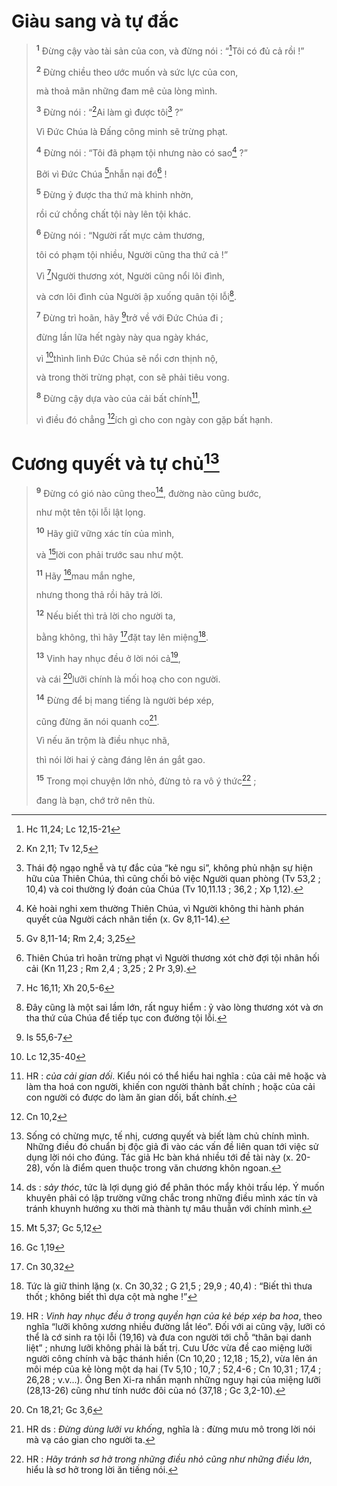 # Giàu sang và tự đắc

> <sup><b>1</b></sup> Đừng cậy vào tài sản của con, và đừng nói : “[^1@-a044b65b-e576-4ae8-8c9a-ff3c9de146d2]Tôi có đủ cả rồi !”
>
> <sup><b>2</b></sup> Đừng chiều theo ước muốn và sức lực của con,
>
> mà thoả mãn những đam mê của lòng mình.
>
> <sup><b>3</b></sup> Đừng nói : “[^2@-a044b65b-e576-4ae8-8c9a-ff3c9de146d2]Ai làm gì được tôi[^1-a044b65b-e576-4ae8-8c9a-ff3c9de146d2] ?”
>
> Vì Đức Chúa là Đấng công minh sẽ trừng phạt.
>
> <sup><b>4</b></sup> Đừng nói : “Tôi đã phạm tội nhưng nào có sao[^2-a044b65b-e576-4ae8-8c9a-ff3c9de146d2] ?”
>
> Bởi vì Đức Chúa [^3@-a044b65b-e576-4ae8-8c9a-ff3c9de146d2]nhẫn nại đó[^3-a044b65b-e576-4ae8-8c9a-ff3c9de146d2] !
>
> <sup><b>5</b></sup> Đừng ỷ được tha thứ mà khinh nhờn,
>
> rồi cứ chồng chất tội này lên tội khác.
>
> <sup><b>6</b></sup> Đừng nói : “Người rất mực cảm thương,
>
> tôi có phạm tội nhiều, Người cũng tha thứ cả !”
>
> Vì [^4@-a044b65b-e576-4ae8-8c9a-ff3c9de146d2]Người thương xót, Người cũng nổi lôi đình,
>
> và cơn lôi đình của Người ập xuống quân tội lỗi[^4-a044b65b-e576-4ae8-8c9a-ff3c9de146d2].
>
> <sup><b>7</b></sup> Đừng trì hoãn, hãy [^5@-a044b65b-e576-4ae8-8c9a-ff3c9de146d2]trở về với Đức Chúa đi ;
>
> đừng lần lữa hết ngày này qua ngày khác,
>
> vì [^6@-a044b65b-e576-4ae8-8c9a-ff3c9de146d2]thình lình Đức Chúa sẽ nổi cơn thịnh nộ,
>
> và trong thời trừng phạt, con sẽ phải tiêu vong.
>
> <sup><b>8</b></sup> Đừng cậy dựa vào của cải bất chính[^5-a044b65b-e576-4ae8-8c9a-ff3c9de146d2],
>
> vì điều đó chẳng [^7@-a044b65b-e576-4ae8-8c9a-ff3c9de146d2]ích gì cho con ngày con gặp bất hạnh.

# Cương quyết và tự chủ[^6-a044b65b-e576-4ae8-8c9a-ff3c9de146d2]

> <sup><b>9</b></sup> Đừng có gió nào cũng theo[^7-a044b65b-e576-4ae8-8c9a-ff3c9de146d2], đường nào cũng bước,
>
> như một tên tội lỗi lật lọng.
>
> <sup><b>10</b></sup> Hãy giữ vững xác tín của mình,
>
> và [^8@-a044b65b-e576-4ae8-8c9a-ff3c9de146d2]lời con phải trước sau như một.
>
> <sup><b>11</b></sup> Hãy [^9@-a044b65b-e576-4ae8-8c9a-ff3c9de146d2]mau mắn nghe,
>
> nhưng thong thả rồi hãy trả lời.
>
> <sup><b>12</b></sup> Nếu biết thì trả lời cho người ta,
>
> bằng không, thì hãy [^10@-a044b65b-e576-4ae8-8c9a-ff3c9de146d2]đặt tay lên miệng[^8-a044b65b-e576-4ae8-8c9a-ff3c9de146d2].
>
> <sup><b>13</b></sup> Vinh hay nhục đều ở lời nói cả[^9-a044b65b-e576-4ae8-8c9a-ff3c9de146d2],
>
> và cái [^11@-a044b65b-e576-4ae8-8c9a-ff3c9de146d2]lưỡi chính là mối hoạ cho con người.
>
> <sup><b>14</b></sup> Đừng để bị mang tiếng là người bép xép,
>
> cũng đừng ăn nói quanh co[^10-a044b65b-e576-4ae8-8c9a-ff3c9de146d2].
>
> Vì nếu ăn trộm là điều nhục nhã,
>
> thì nói lời hai ý càng đáng lên án gắt gao.
>
> <sup><b>15</b></sup> Trong mọi chuyện lớn nhỏ, đừng tỏ ra vô ý thức[^11-a044b65b-e576-4ae8-8c9a-ff3c9de146d2] ;
>
> đang là bạn, chớ trở nên thù.

[^1-a044b65b-e576-4ae8-8c9a-ff3c9de146d2]: Thái độ ngạo nghễ và tự đắc của “kẻ ngu si”, không phủ nhận sự hiện hữu của Thiên Chúa, thì cũng chối bỏ việc Người quan phòng (Tv 53,2 ; 10,4) và coi thường lý đoán của Chúa (Tv 10,11.13 ; 36,2 ; Xp 1,12).

[^2-a044b65b-e576-4ae8-8c9a-ff3c9de146d2]: Kẻ hoài nghi xem thường Thiên Chúa, vì Người không thi hành phán quyết của Người cách nhãn tiền (x. Gv 8,11-14).

[^3-a044b65b-e576-4ae8-8c9a-ff3c9de146d2]: Thiên Chúa trì hoãn trừng phạt vì Người thương xót chờ đợi tội nhân hối cải (Kn 11,23 ; Rm 2,4 ; 3,25 ; 2 Pr 3,9).

[^4-a044b65b-e576-4ae8-8c9a-ff3c9de146d2]: Đây cũng là một sai lầm lớn, rất nguy hiểm : ỷ vào lòng thương xót và ơn tha thứ của Chúa để tiếp tục con đường tội lỗi.

[^5-a044b65b-e576-4ae8-8c9a-ff3c9de146d2]: HR : _của cải gian dối_. Kiểu nói có thể hiểu hai nghĩa : của cải mê hoặc và làm tha hoá con người, khiến con người thành bất chính ; hoặc của cải con người có được do làm ăn gian dối, bất chính.

[^6-a044b65b-e576-4ae8-8c9a-ff3c9de146d2]: Sống có chừng mực, tế nhị, cương quyết và biết làm chủ chính mình. Những điều đó chuẩn bị độc giả đi vào các vấn đề liên quan tới việc sử dụng lời nói cho đúng. Tác giả Hc bàn khá nhiều tới đề tài này (x. 20-28), vốn là điểm quen thuộc trong văn chương khôn ngoan.

[^7-a044b65b-e576-4ae8-8c9a-ff3c9de146d2]: ds : _sảy thóc_, tức là lợi dụng gió để phân thóc mẩy khỏi trấu lép. Ý muốn khuyên phải có lập trường vững chắc trong những điều mình xác tín và tránh khuynh hướng xu thời mà thành tự mâu thuẫn với chính mình.

[^8-a044b65b-e576-4ae8-8c9a-ff3c9de146d2]: Tức là giữ thinh lặng (x. Cn 30,32 ; G 21,5 ; 29,9 ; 40,4) : “Biết thì thưa thốt ; không biết thì dựa cột mà nghe !”

[^9-a044b65b-e576-4ae8-8c9a-ff3c9de146d2]: HR : _Vinh hay nhục đều ở trong quyền hạn của kẻ bép xép ba hoa_, theo nghĩa “lưỡi không xương nhiều đường lắt léo”. Đối với ai cũng vậy, lưỡi có thể là cớ sinh ra tội lỗi (19,16) và đưa con người tới chỗ “thân bại danh liệt” ; nhưng lưỡi không phải là bất trị. Cưu Ước vừa đề cao miệng lưỡi người công chính và bậc thánh hiền (Cn 10,20 ; 12,18 ; 15,2), vừa lên án môi mép của kẻ lòng một dạ hai (Tv 5,10 ; 10,7 ; 52,4-6 ; Cn 10,31 ; 17,4 ; 26,28 ; v.v...). Ông Ben Xi-ra nhấn mạnh những nguy hại của miệng lưỡi (28,13-26) cũng như tính nước đôi của nó (37,18 ; Gc 3,2-10).

[^10-a044b65b-e576-4ae8-8c9a-ff3c9de146d2]: HR ds : _Đừng dùng lưỡi vu khống_, nghĩa là : đừng mưu mô trong lời nói mà vạ cáo gian cho người ta.

[^11-a044b65b-e576-4ae8-8c9a-ff3c9de146d2]: HR : _Hãy tránh sơ hở trong những điều nhỏ cũng như những điều lớn_, hiểu là sơ hở trong lời ăn tiếng nói.

[^1@-a044b65b-e576-4ae8-8c9a-ff3c9de146d2]: Hc 11,24; Lc 12,15-21

[^2@-a044b65b-e576-4ae8-8c9a-ff3c9de146d2]: Kn 2,11; Tv 12,5

[^3@-a044b65b-e576-4ae8-8c9a-ff3c9de146d2]: Gv 8,11-14; Rm 2,4; 3,25

[^4@-a044b65b-e576-4ae8-8c9a-ff3c9de146d2]: Hc 16,11; Xh 20,5-6

[^5@-a044b65b-e576-4ae8-8c9a-ff3c9de146d2]: Is 55,6-7

[^6@-a044b65b-e576-4ae8-8c9a-ff3c9de146d2]: Lc 12,35-40

[^7@-a044b65b-e576-4ae8-8c9a-ff3c9de146d2]: Cn 10,2

[^8@-a044b65b-e576-4ae8-8c9a-ff3c9de146d2]: Mt 5,37; Gc 5,12

[^9@-a044b65b-e576-4ae8-8c9a-ff3c9de146d2]: Gc 1,19

[^10@-a044b65b-e576-4ae8-8c9a-ff3c9de146d2]: Cn 30,32

[^11@-a044b65b-e576-4ae8-8c9a-ff3c9de146d2]: Cn 18,21; Gc 3,6
